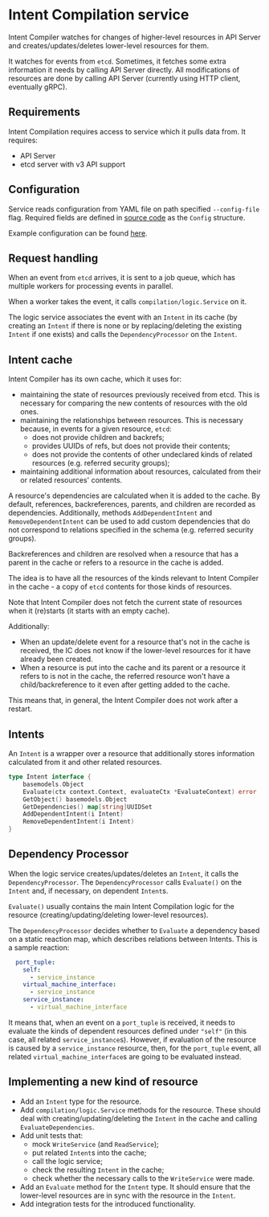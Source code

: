 # Intent Compilation service

Intent Compiler watches for changes of higher-level resources in API Server
and creates/updates/deletes lower-level resources for them.

It watches for events from `etcd`.
Sometimes, it fetches some extra information it needs by calling API Server directly.
All modifications of resources are done by calling API Server (currently using HTTP client, eventually gRPC).

## Requirements

Intent Compilation requires access to service which it pulls data from.
It requires:

* API Server
* etcd server with v3 API support

## Configuration

Service reads configuration from YAML file on path specified `--config-file` flag.
Required fields are defined in [source code](../pkg/compilation/config/config.go)
as the `Config` structure.

Example configuration can be found [here](../sample/contrail.yml).

## Request handling

When an event from `etcd` arrives, it is sent to a job queue,
which has multiple workers for processing events in parallel.

When a worker takes the event, it calls `compilation/logic.Service` on it.

The logic service associates the event with an `Intent` in its cache
(by creating an `Intent` if there is none
or by replacing/deleting the existing `Intent` if one exists)
and calls the `DependencyProcessor` on the `Intent`.

## Intent cache

Intent Compiler has its own cache, which it uses for:
- maintaining the state of resources previously received from etcd. This is necessary for comparing the new contents of resources with the old ones.
- maintaining the relationships between resources. This is necessary because, in events for a given resource, `etcd`:
  - does not provide children and backrefs;
  - provides UUIDs of refs, but does not provide their contents;
  - does not provide the contents of other undeclared kinds of related resources (e.g. referred security groups);
- maintaining additional information about resources, calculated from their or related resources' contents.

A resource's dependencies are calculated when it is added to the cache.
By default, references, backreferences, parents, and children are recorded as dependencies.
Additionally, methods `AddDependentIntent` and `RemoveDependentIntent` can be used
to add custom dependencies that do not correspond to relations specified in the schema (e.g. referred security groups).

Backreferences and children are resolved when a resource that has a parent in the cache or refers to a resource in the cache is added.

The idea is to have all the resources of the kinds relevant to Intent Compiler in the cache -
a copy of `etcd` contents for those kinds of resources.

Note that Intent Compiler does not fetch the current state of resources when it (re)starts (it starts with an empty cache).

Additionally:
- When an update/delete event for a resource that's not in the cache is received,
  the IC does not know if the lower-level resources for it have already been created.
- When a resource is put into the cache and its parent or a resource it refers to is not in the cache,
  the referred resource won't have a child/backreference to it even after getting added to the cache.
  
This means that, in general, the Intent Compiler does not work after a restart.

## Intents

An `Intent` is a wrapper over a resource
that additionally stores information calculated from it and other related resources.

```go
type Intent interface {
	basemodels.Object
	Evaluate(ctx context.Context, evaluateCtx *EvaluateContext) error
	GetObject() basemodels.Object
	GetDependencies() map[string]UUIDSet
	AddDependentIntent(i Intent)
	RemoveDependentIntent(i Intent)
}
```

## Dependency Processor

When the logic service creates/updates/deletes an `Intent`, it calls the `DependencyProcessor`.
The `DependencyProcessor` calls `Evaluate()` on the `Intent` and, if necessary, on dependent `Intent`s.

`Evaluate()` usually contains the main Intent Compilation logic for the resource (creating/updating/deleting lower-level resources).

The `DependencyProcessor` decides whether to `Evaluate` a dependency based on a static reaction map,
which describes relations between Intents. This is a sample reaction:

```yaml
  port_tuple:
    self:
      - service_instance
    virtual_machine_interface:
      - service_instance
    service_instance:
      - virtual_machine_interface
```

It means that, when an event on a `port_tuple` is received, it needs to evaluate the kinds of dependent resources defined under `"self"` (in this case, all related `service_instance`s).
However, if evaluation of the resource is caused by a `service_instance` resource, then, for the `port_tuple` event, all related `virtual_machine_interface`s are going to be evaluated instead.

## Implementing a new kind of resource

- Add an `Intent` type for the resource.
- Add `compilation/logic.Service` methods for the resource. These should deal with creating/updating/deleting the `Intent` in the cache and calling `EvaluateDependencies`.
- Add unit tests that:
  - mock `WriteService` (and `ReadService`);
  - put related `Intent`s into the cache;
  - call the logic service;
  - check the resulting `Intent` in the cache;
  - check whether the necessary calls to the `WriteService` were made.
- Add an `Evaluate` method for the `Intent` type. It should ensure that the lower-level resources are in sync with the resource in the `Intent`.
- Add integration tests for the introduced functionality.
